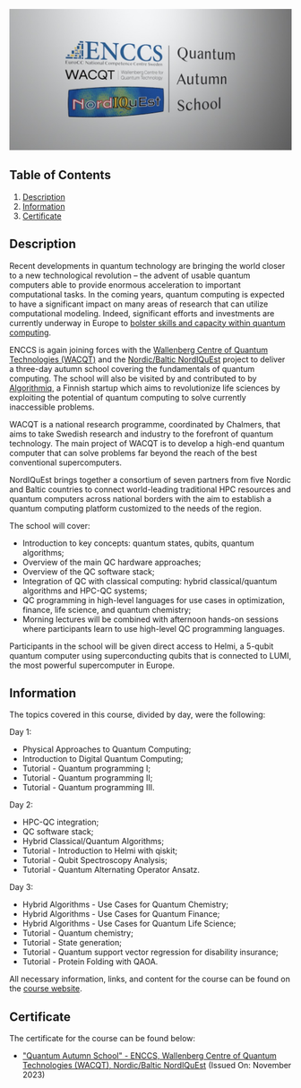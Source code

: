 ![Course](images/banner.jpg)

## Table of Contents
1. [Description](#description)
2. [Information](#information)
3. [Certificate](#certificate)

<a name="descripton"></a>
## Description

Recent developments in quantum technology are bringing the world closer to a new technological revolution – the advent of usable quantum computers able to provide enormous acceleration to important computational tasks. In the coming years, quantum computing is expected to have a significant impact on many areas of research that can utilize computational modeling. 
Indeed, significant efforts and investments are currently underway in Europe to [bolster skills and capacity within quantum computing](https://enccs.se/news/2023/06/european-hpc-quantum-computing-infrastructure/).

ENCCS is again joining forces with the [Wallenberg Centre of Quantum Technologies (WACQT)](https://www.chalmers.se/en/centres/wacqt/) and the [Nordic/Baltic NordIQuEst](https://nordiquest.net/) project to deliver a three-day autumn school covering the fundamentals of quantum computing. The school will also be visited by and contributed to by [Algorithmiq](https://algorithmiq.fi/), a Finnish startup which aims to revolutionize life sciences by exploiting the potential of quantum computing to solve currently inaccessible problems.

WACQT is a national research programme, coordinated by Chalmers, that aims to take Swedish research and industry to the forefront of quantum technology. The main project of WACQT is to develop a high-end quantum computer that can solve problems far beyond the reach of the best conventional supercomputers.

NordΙQuEst brings together a consortium of seven partners from five Nordic and Baltic countries to connect world-leading traditional HPC resources and quantum computers across national borders with the aim to establish a quantum computing platform customized to the needs of the region.

The school will cover: 

- Introduction to key concepts: quantum states, qubits, quantum algorithms;
- Overview of the main QC hardware approaches; 
- Overview of the QC software stack;
- Integration of QC with classical computing: hybrid classical/quantum algorithms and HPC-QC systems;
- QC programming in high-level languages for use cases in optimization, finance, life science, and quantum chemistry;
- Morning lectures will be combined with afternoon hands-on sessions where participants learn to use high-level QC programming languages.

Participants in the school will be given direct access to Helmi, a 5-qubit quantum computer using superconducting qubits that is connected to LUMI, the most powerful supercomputer in Europe.

<a name="information"></a>
## Information

The topics covered in this course, divided by day, were the following:

Day 1:
- Physical Approaches to Quantum Computing;
- Introduction to Digital Quantum Computing;
- Tutorial - Quantum programming I;
- Tutorial - Quantum programming II;
- Tutorial - Quantum programming III.

Day 2:
- HPC-QC integration;
- QC software stack;
- Hybrid Classical/Quantum Algorithms;
- Tutorial - Introduction to Helmi with qiskit;
- Tutorial - Qubit Spectroscopy Analysis;
- Tutorial - Quantum Alternating Operator Ansatz.

Day 3:
- Hybrid Algorithms - Use Cases for Quantum Chemistry;
- Hybrid Algorithms - Use Cases for Quantum Finance;
- Hybrid Algorithms - Use Cases for Quantum Life Science;
- Tutorial - Quantum chemistry;
- Tutorial - State generation;
- Tutorial - Quantum support vector regression for disability insurance;
- Tutorial - Protein Folding with QAOA.

All necessary information, links, and content for the course can be found on the [course website](https://enccs.github.io/qas2023/).

<a name="certificate"></a>
## Certificate

The certificate for the course can be found below:

- ["Quantum Autumn School" - ENCCS, Wallenberg Centre of Quantum Technologies (WACQT), Nordic/Baltic NordIQuEst]() (Issued On: November 2023)
